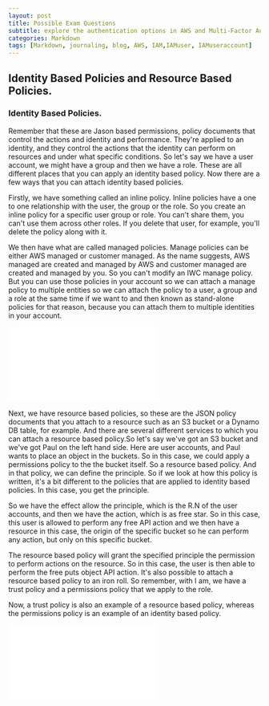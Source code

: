 ```yaml
---
layout: post
title: Possible Exam Questions
subtitle: explore the authentication options in AWS and Multi-Factor Authentication
categories: Markdown
tags: [Markdown, journaling, blog, AWS, IAM,IAMuser, IAMuseraccount]
---
```


## Identity Based Policies and Resource Based Policies.

### Identity Based Policies.

Remember that these are Jason based permissions, policy documents that control the actions and identity and performance. They're applied to an identity, and they control the actions that the identity can perform on resources and under what specific conditions. So let's say we have a user account, we might have a group and then we have a role. These are all different places that you can apply an identity based policy. Now there are a few ways that you can attach identity based policies.

Firstly, we have something called an inline policy. Inline policies have a one to one relationship with the user, the group or the role. So you create an inline policy for a specific user group or role. You can't share them, you can't use them across other roles. If you delete that user, for example, you'll delete the policy along with it.

We then have what are called managed policies. Manage policies can be either AWS managed or customer managed. As the name suggests, AWS managed are created and managed by AWS and customer managed are created and managed by you. So you can't modify an IWC manage policy. But you can use those policies in your account so we can attach a manage policy to multiple entities so we can attach the policy to a user, a group and a role at the same time if we want to and then known as stand-alone policies for that reason, because you can attach them to multiple identities in your account.

![datacamp certification](/assets/images/Identity%20Based%20Policies.pdf)

Next, we have resource based policies, so these are the JSON policy documents that you attach to a resource such as an S3 bucket or a Dynamo DB table, for example. And there are several different services to which you can attach a resource based policy.So let's say we've got an S3 bucket and we've got Paul on the left hand side. Here are user accounts, and Paul wants to place an object in the buckets. So in this case, we could apply a permissions policy to the the bucket itself. So a resource based policy. And in that policy, we can define the principle. So if we look at how this policy is written, it's a bit different to the policies that are applied to identity based policies. In this case, you get the principle.

So we have the effect allow the principle, which is the R.N of the user accounts, and then we have the action, which is as free star. So in this case, this user is allowed to perform any free API action and we then have a resource in this case, the origin of the specific bucket so he can perform any action, but only on this specific bucket.

The resource based policy will grant the specified principle the permission to perform actions on the resource. So in this case, the user is then able to perform the free puts object API action. It's also possible to attach a resource based policy to an iron roll. So remember, with I am, we have a trust policy and a permissions policy that we apply to the role.

Now, a trust policy is also an example of a resource based policy, whereas the permissions policy is an example of an identity based policy.

![datacamp certification](/assets/images/Resourse%20Based%20Policies.pdf)
